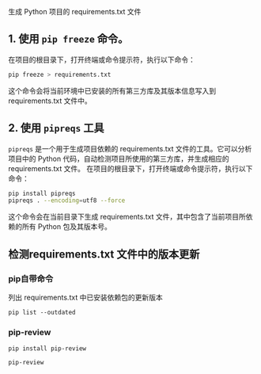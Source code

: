 生成 Python 项目的 requirements.txt 文件

## 1. 使用 `pip freeze` 命令。
在项目的根目录下，打开终端或命令提示符，执行以下命令：

```sh
pip freeze > requirements.txt
```

这个命令会将当前环境中已安装的所有第三方库及其版本信息写入到 requirements.txt 文件中。

## 2. 使用 `pipreqs` 工具
`pipreqs` 是一个用于生成项目依赖的 requirements.txt 文件的工具。它可以分析项目中的 Python 代码，自动检测项目所使用的第三方库，并生成相应的 requirements.txt 文件。
在项目的根目录下，打开终端或命令提示符，执行以下命令：

```sh
pip install pipreqs
pipreqs . --encoding=utf8 --force
```

这个命令会在当前目录下生成 requirements.txt 文件，其中包含了当前项目所依赖的所有 Python 包及其版本号。


## 检测requirements.txt 文件中的版本更新

### pip自带命令
列出 requirements.txt 中已安装依赖包的更新版本
```
pip list --outdated
```

### pip-review

```
pip install pip-review

pip-review
```
